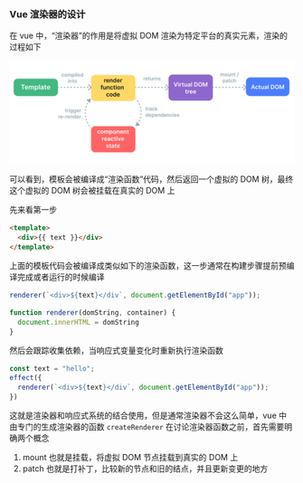### Vue 渲染器的设计

在 vue 中，“渲染器”的作用是将虚拟 DOM 渲染为特定平台的真实元素，渲染的过程如下

![](./img/render-pipeline.03805016.png)

可以看到，模板会被编译成“渲染函数”代码，然后返回一个虚拟的 DOM 树，最终这个虚拟的 DOM 树会被挂载在真实的 DOM 上

先来看第一步
```html
<template>
  <div>{{ text }}</div>
</template>
```

上面的模板代码会被编译成类似如下的渲染函数，这一步通常在构建步骤提前预编译完成或者运行的时候编译
```js
renderer(`<div>${text}</div`, document.getElementById("app"));
```

```js
function renderer(domString, container) {
  document.innerHTML = domString
}
```

然后会跟踪收集依赖，当响应式变量变化时重新执行渲染函数

```js
const text = "hello";
effect({
  renderer(`<div>${text}</div`, document.getElementById("app"));
})
```

这就是渲染器和响应式系统的结合使用，但是通常渲染器不会这么简单，vue 中由专门的生成渲染器的函数 `createRenderer`
在讨论渲染器函数之前，首先需要明确两个概念
1. mount 也就是挂载，将虚拟 DOM 节点挂载到真实的 DOM 上
2. patch 也就是打补丁，比较新的节点和旧的结点，并且更新变更的地方